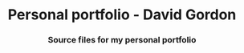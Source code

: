 <h1 align="center">Personal portfolio - David Gordon</h1>
<h3 align="center"> Source files for my personal portfolio</h3>

